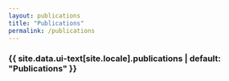 ```yaml
---
layout: publications
title: "Publications"
permalink: /publications
---
```


<h3 id="publications-section" class="archive__subtitle">{{ site.data.ui-text[site.locale].publications | default: "Publications" }}</h3>

<script src="https://bibbase.org/show?bib=https%3A%2F%2Fbibbase.org%2Fnetwork%2Ffiles%2FFyPLCwfQuvDZsKxK6&noBootstrap=1&jsonp=1&folding=0&owner=gajderowicz&=titleLinks=1&hidemenu=0&showSearch=1&groupby=year"></script>
